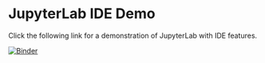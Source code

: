 # JupyterLab IDE Demo

Click the following link for a demonstration of JupyterLab with IDE features.

[![Binder](https://mybinder.org/badge_logo.svg)](https://mybinder.org/v2/gh/blink1073/jupyter-ide-demo//commit/85ea1f20d9e923160b6a780e8af135b31e01eb7a?urlpath=/lab/tree/index.ipynb)
